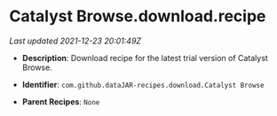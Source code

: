 # Catalyst Browse.download.recipe

_Last updated 2021-12-23 20:01:49Z_

- **Description**: Download recipe for the latest trial version of Catalyst Browse.

- **Identifier**: `com.github.dataJAR-recipes.download.Catalyst Browse`

- **Parent Recipes**: `None`
